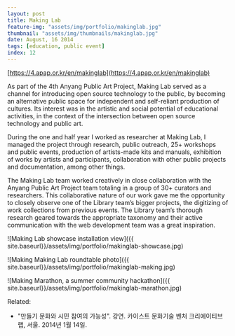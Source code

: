 ```yaml
---
layout: post
title: Making Lab
feature-img: "assets/img/portfolio/makinglab.jpg"
thumbnail: "assets/img/thumbnails/makinglab.jpg"
date: August, 16 2014
tags: [education, public event]
index: 12
---
```


[https://4.apap.or.kr/en/makinglab](https://4.apap.or.kr/en/makinglab)

As part of the 4th Anyang Public Art Project, Making Lab served as a channel for introducing open source technology to the public, by becoming an alternative public space for independent and self-reliant production of cultures. Its interest was in the artistic and social potential of educational activities, in the context of the intersection between open source technology and public art. 

During the one and half year I worked as researcher at Making Lab, I managed the project through research, public outreach, 25+ workshops and public events, production of artists-made kits and manuals, exhibition of works by artists and participants, collaboration with other public projects and documentation, among other things. 

The Making Lab team worked creatively in close collaboration with the Anyang Public Art Project team totaling in a group of 30+ curators and researchers. This collaborative nature of our work gave me the opportunity to closely observe one of the Library team’s bigger projects, the digitizing of work collections from previous events. The Library team’s thorough research geared towards the appropriate taxonomy and their active communication with the web development team was a great inspiration.

![Making Lab showcase installation view]({{ site.baseurl}}/assets/img/portfolio/makinglab-showcase.jpg)

![Making Making Lab roundtable photo]({{ site.baseurl}}/assets/img/portfolio/makinglab-making.jpg)

![Making Marathon, a summer community hackathon]({{ site.baseurl}}/assets/img/portfolio/makinglab-marathon.jpg)

Related:

- "만들기 문화와 시민 참여의 가능성". 강연. 카이스트 문화기술 벤처 크리에이티브랩, 서울. 2014년 1월 14일. <!-- slides -->